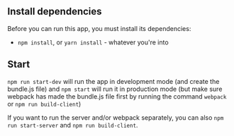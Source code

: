 ## Install dependencies

Before you can run this app, you must install its dependencies:

* `npm install`, or `yarn install` - whatever you're into

## Start

`npm run start-dev` will run the app in development mode (and create the bundle.js file) and `npm start` will run it in production mode (but make sure webpack has made the bundle.js file first by running the command `webpack` or `npm run build-client`)

If you want to run the server and/or webpack separately, you can also `npm run start-server` and `npm run build-client`.
